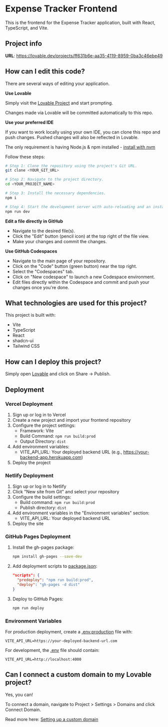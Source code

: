 # Expense Tracker Frontend

This is the frontend for the Expense Tracker application, built with React, TypeScript, and Vite.

## Project info

**URL**: https://lovable.dev/projects/ff631b6e-aa35-4119-8959-0ba3c46ebe49

## How can I edit this code?

There are several ways of editing your application.

**Use Lovable**

Simply visit the [Lovable Project](https://lovable.dev/projects/ff631b6e-aa35-4119-8959-0ba3c46ebe49) and start prompting.

Changes made via Lovable will be committed automatically to this repo.

**Use your preferred IDE**

If you want to work locally using your own IDE, you can clone this repo and push changes. Pushed changes will also be reflected in Lovable.

The only requirement is having Node.js & npm installed - [install with nvm](https://github.com/nvm-sh/nvm#installing-and-updating)

Follow these steps:

```sh
# Step 1: Clone the repository using the project's Git URL.
git clone <YOUR_GIT_URL>

# Step 2: Navigate to the project directory.
cd <YOUR_PROJECT_NAME>

# Step 3: Install the necessary dependencies.
npm i

# Step 4: Start the development server with auto-reloading and an instant preview.
npm run dev
```

**Edit a file directly in GitHub**

- Navigate to the desired file(s).
- Click the "Edit" button (pencil icon) at the top right of the file view.
- Make your changes and commit the changes.

**Use GitHub Codespaces**

- Navigate to the main page of your repository.
- Click on the "Code" button (green button) near the top right.
- Select the "Codespaces" tab.
- Click on "New codespace" to launch a new Codespace environment.
- Edit files directly within the Codespace and commit and push your changes once you're done.

## What technologies are used for this project?

This project is built with:

- Vite
- TypeScript
- React
- shadcn-ui
- Tailwind CSS

## How can I deploy this project?

Simply open [Lovable](https://lovable.dev/projects/ff631b6e-aa35-4119-8959-0ba3c46ebe49) and click on Share -> Publish.

## Deployment

### Vercel Deployment

1. Sign up or log in to Vercel
2. Create a new project and import your frontend repository
3. Configure the project settings:
   - Framework: Vite
   - Build Command: `npm run build:prod`
   - Output Directory: `dist`
4. Add environment variables:
   - VITE_API_URL: Your deployed backend URL (e.g., https://your-backend-app.herokuapp.com)
5. Deploy the project

### Netlify Deployment

1. Sign up or log in to Netlify
2. Click "New site from Git" and select your repository
3. Configure the build settings:
   - Build command: `npm run build:prod`
   - Publish directory: `dist`
4. Add environment variables in the "Environment variables" section:
   - VITE_API_URL: Your deployed backend URL
5. Deploy the site

### GitHub Pages Deployment

1. Install the gh-pages package:
   ```bash
   npm install gh-pages --save-dev
   ```

2. Add deployment scripts to [package.json](file:///c:/Users/ayaan/OneDrive/Desktop/Code/Tracker/frontend/package.json):
   ```json
   "scripts": {
     "predeploy": "npm run build:prod",
     "deploy": "gh-pages -d dist"
   }
   ```

3. Deploy to GitHub Pages:
   ```bash
   npm run deploy
   ```

### Environment Variables

For production deployment, create a [.env.production](file:///c:/Users/ayaan/OneDrive/Desktop/Code/Tracker/frontend/.env.production) file with:
```
VITE_API_URL=https://your-deployed-backend-url.com
```

For development, the [.env](file:///c:/Users/ayaan/OneDrive/Desktop/Code/Tracker/frontend/.env) file should contain:
```
VITE_API_URL=http://localhost:4000
```

## Can I connect a custom domain to my Lovable project?

Yes, you can!

To connect a domain, navigate to Project > Settings > Domains and click Connect Domain.

Read more here: [Setting up a custom domain](https://docs.lovable.dev/features/custom-domain#custom-domain)
